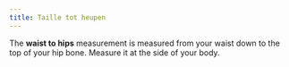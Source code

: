```yaml
---
title: Taille tot heupen
---
```


The **waist to hips** measurement is measured from your waist down to the top of your hip bone. Measure it at the side of your body.
